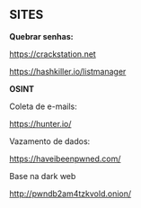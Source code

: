 ## SITES 


**Quebrar senhas:**

https://crackstation.net

https://hashkiller.io/listmanager

**OSINT**

Coleta de e-mails:

https://hunter.io/

Vazamento de dados:

https://haveibeenpwned.com/

Base na dark web

http://pwndb2am4tzkvold.onion/
